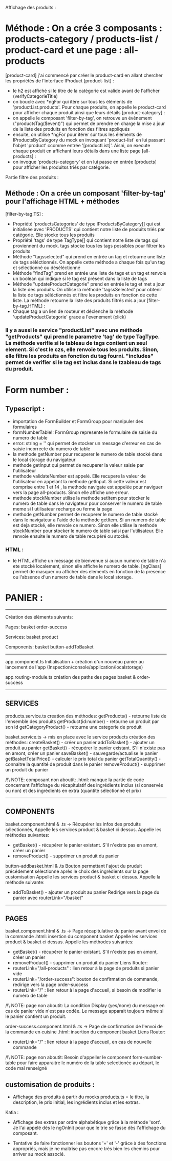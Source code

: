 Affichage des produits :

# Méthode : On a crée 3 composants : products-category / products-list / product-card et une page : all-products

[product-card] j'ai commencé par créer le product-card en allant chercher les propriétés de l'interface IProduct
[product-list] :

- le h2 est affiché si le titre de la catégorie est valide avant de l'afficher (verifyCategorieTitle)
- on boucle avec \*ngFor qui itère sur tous les éléments de 'productList.products'. Pour chaque produits, on appelle le product-card pour afficher chaque produit ainsi que leurs détails
  [product-category] :
- on appelle le composant 'filter-by-tag', on retrouve un évènement ("productsTag($event)") qui permet de prendre en charge la mise a jour de la liste des produits en fonction des filtres appliqués
- ensuite, on utilise \*ngFor pour itérer sur tous les éléments de IProductsByCategory du mock en invoquant 'product-list' en lui passant l'objet 'product' ccomme entrée '[productList]'. Aisni, on execute chaque produit en affichant leurs détails dans une liste
  page [all-products] :
- on invoque 'products-category' et on lui passe en entrée [products] pour afficher les produitss triés par catégorie.

Partie filtre des produits :

## Méthode : On a crée un composant 'filter-by-tag' pour l'affichage HTML + méthodes

[filter-by-tag.TS] :

- Propriété 'productsCategories' de type IProductsByCategory[] qui est initialisée avec 'PRODUCTS' qui contient notre liste de produits triés par catégorie. Elle stocke tous les produits
- Propriété 'tags' de type TagType[] qui contient notre liste de tags qui proviennent du mock. tags stocke tous les tags possibles pour filtrer les produits
- Méthode "tagsselected" qui prend en entrée un tag et retourne une liste de tags séléctionnés. On appelle cette méthode a chaque fois qu'un tag et séléctionné ou déséléctionné
- Méthode "findTag" prend en entrée une liste de tags et un tag et renvoie un boolean qui indique si le tag est présent dans la liste de tags
- Méthode "updateProductCategorie" prend en entrée le tag et met a jour la liste des produits. On utilise la méthode 'tagssSelected' pour obtenir la liste de tags séléctionnés et filtre les produits en fonction de cette liste. La méthode retourne la liste des produits filtrés mis a jour
  [filter-by-tag.HTML] :
- Chaque tag a un lien de routeur et déclenche la méthode 'updateProductCategorie' grace a l'evenement (click)

### Il y a aussi le service "productList" avec une méthode "getProducts" qui prend le parametre 'tag' de type TagType. La méthode verifie si le tableau de tags contient un seul element. Si c'est le czs, elle renvoie tous les produits. Sinon, elle filtre les produits en fonction du tag fourni. "includes" permet de verifier si le tag est inclus dans le tzableau de tags du produit.

# Form number :

## Typescript :

- importation de FormBuilder et FormGroup pour manipuler des formulaires
- formNumberTable!: FormGroup represente le formulaire de saisie du numero de table
- error: string = '' qui permet de stocker un message d'erreur en cas de saisie incorrecte du numero de table
- la methode getNumber pour recuperer le numero de table stocké dans le local storage du navigateur
- methode getInput qui permet de recuperer la valeur saisie par l'utilisateur
- methode validateNumber est appelé. Elle recupere la valeur de l'utilisateur en appelant la methode getInput. Si cette valeur est comprise entre 1 et 14 , la methode navigate est appelée pour naviguer vers la page all-products. Sinon elle affiche une erreur.
- methode stockNumber utilise la methode setItem pour stocker le numero de table dans le navigateur pour conserver le numero de table meme si l utilisateur recharge ou ferme la page
- methode getNumber permet de recuperer le numero de table stocké dans le navigateur a l'aide de la methode getItem. Si un numero de table est deja stocké, elle renvoie ce numero. Sinon elle utilise la methode stockNumber pour stocker le numero de table saisi par l'utilisateur. Elle renvoie ensuite le numero de table recupéré ou stocké.

### HTML :

- le HTML affiche un message de bienvenue si aucun numero de table n'a ete stocké localement, sinon elle affiche le numero de table. [ngClass] permet de masquer ou afficher des elements en fonction de la presence ou l'absence d'un numero de table dans le local storage.

# PANIER :

---

Création des éléments suivants:

Pages:
basket
order-success

Services:
basket
product

Components:
basket
button-addToBasket

---

app.component.ts
Initialisation + création d'un nouveau panier au lancement de l'app
(Inspection/console/application/localstorage)

app.routing-module.ts
création des paths des pages basket & order-success

---

## SERVICES

products.service.ts
creation des méthodes:
getProducts() - retourne liste de l'ensemble des produits
getProduct(id:number) - retourne un produit par son id
getCategoryProduct() - retourne une categorie de produit

basket.service.ts
-> mis en place avec le service products
création des méthodes:
createBasket() - créer un panier
addToBasket() - ajouter un produit au panier
getBasket() - récupérer le panier existant. S'il n'existe pas en amont, créer un panier
saveBasket() - sauvegarde/actualise le panier
getBasketTotalPrice() - calculer le prix total du panier
getTotalQuantity() - connaitre la quantité de produit dans le panier
removeProduct() - supprimer un produit du panier

/!\ NOTE: composant non aboutit:
.html: manque la partie de code concernant l'affichage du récapitulatif des ingrédients inclus (si conservés ou non) et des ingrédients en extra (quantité sélectionné et prix)

---

## COMPONENTS

basket.component.html & .ts
-> Récupérer les infos des produits sélectionnés,
Appelle les services product & basket ci dessus.
Appelle les méthodes suivantes:

- getBasket() - récupérer le panier existant. S'il n'existe pas en amont, créer un panier
- removeProduct() - supprimer un produit du panier

button-addbasket.html & .ts
Bouton permettant l'ajout du pruduit précédement sélectionne après le choix des ingrédients sur la page customisation
Appelle les services product & basket ci dessus.
Appelle la méthode suivante:

- addToBasket() - ajouter un produit au panier
  Redirige vers la page du panier avec routerLink="/basket"

---

## PAGES

basket.component.html & .ts
-> Page récapitulative du panier avant envoi de la commande
.html: insertion du component basket <app-basket></app-basket>
Appelle les services product & basket ci dessus.
Appelle les méthodes suivantes:

- getBasket() - récupérer le panier existant. S'il n'existe pas en amont, créer un panier
- removeProduct() - supprimer un produit du panier
  Liens Router:
- routerLink="/all-products" : lien retour à la page de produits si panier vide
- routerLink="/order-success": bouton de confirmation de commande, redirige vers la page order-success
- routerLink="/" : lien retour à la page d'accueil, si besoin de modifier le numéro de table

/!\ NOTE: page non aboutit:
La condition Display (yes/none) du message en cas de panier vide n'est pas codée. Le message apparait toujours même si le panier contient un produit.

order-success.component.html & .ts
-> Page de confirmation de l'envoi de la commande en cuisine
.html: insertion du component basket <app-basket></app-basket>
Liens Router:

- routerLink="/" : lien retour à la page d'accueil, en cas de nouvelle commande

/!\ NOTE: page non aboutit:
Besoin d'appeller le component form-number-table pour faire apparaitre le numéro de la table selectionée au départ, le code mal renseigné

## customisation de produits :

- Affichage des produits à partir du mocks products.ts = le titre, la description, le prix initial, les ingrédients inclus et les extras.

Katia :

- Affichage des extras par ordre alphabétique grâce à la méthode 'sort'. Je l'ai appelé dès le ngOnInit pour que le trie se fasse dès l'affichage du composant.

- Tentative de faire fonctionner les boutons '+' et '-' grâce à des fonctions appropriés, mais je ne maitrise pas encore très bien les chemins pour arriver au mock associé.
